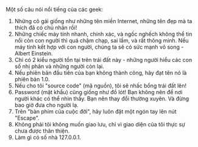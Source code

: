 Một số câu nói nổi tiếng của các geek:
1. Những cô gái giống như những tên miền Internet, những tên đẹp mà ta thích đã có chủ nhân rồi!
2. Những chiếc máy tính nhanh, chính xác, và ngốc nghếch không thể tin nổi còn con người thì quá chậm chạp, sai lầm, và rất thông minh. Nếu máy tính kết hợp với con người, chúng ta sẽ có sức mạnh vô song - Albert Einstein.
3. Chỉ có 2 kiểu người tồn tại trên trái đất này - những người hiểu các con số nhị phân và những người còn lại.
4. Nếu phiên bản đầu tiên của bạn không thành công, hãy đạt tên nó là phiên bản 1.0.
5. Nếu cho tôi "source code" (mã nguồn), tôi sẽ nhấc bổng trái đất lên!
6. Password (mật khẩu) cũng giống như đồ lót! Bạn không nên để nơi người khác có thể nhìn thấy. Bạn nên thay đổi thường xuyên. Và đừng bao giờ đưa cho người lạ.
7. Trên "bàn phím của cuộc đời", hãy luôn đặt một ngón tay lên nút "Escape".
8. Không phải tôi không muốn giao lưu, chỉ vì giao diện của tôi thực sự chưa được thân thiện.
9. Làm gì có số nhà 127.0.0.1.